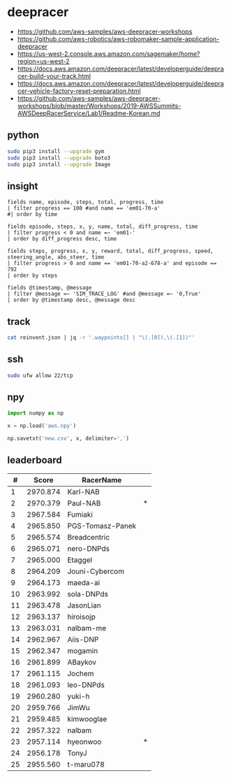 # deepracer

* <https://github.com/aws-samples/aws-deepracer-workshops>
* <https://github.com/aws-robotics/aws-robomaker-sample-application-deepracer>
* <https://us-west-2.console.aws.amazon.com/sagemaker/home?region=us-west-2>
* <https://docs.aws.amazon.com/deepracer/latest/developerguide/deepracer-build-your-track.html>
* <https://docs.aws.amazon.com/deepracer/latest/developerguide/deepracer-vehicle-factory-reset-preparation.html>
* <https://github.com/aws-samples/aws-deepracer-workshops/blob/master/Workshops/2019-AWSSummits-AWSDeepRacerService/Lab1/Readme-Korean.md>

## python

```bash
sudo pip3 install --upgrade gym
sudo pip3 install --upgrade boto3
sudo pip3 install --upgrade Image
```

## insight

```
fields name, episode, steps, total, progress, time
| filter progress == 100 #and name == 'em01-70-a'
#| order by time

fields episode, steps, x, y, name, total, diff_progress, time
| filter progress < 0 and name =~ 'em01-'
| order by diff_progress desc, time

fields steps, progress, x, y, reward, total, diff_progress, speed, steering_angle, abs_steer, time
| filter progress > 0 and name == 'em01-70-a2-678-a' and episode == 792
| order by steps

fields @timestamp, @message
| filter @message =~ 'SIM_TRACE_LOG' #and @message =~ '0,True'
| order by @timestamp desc, @message desc
```

## track

```bash
cat reinvent.json | jq -r '.waypoints[] | "\(.[0]),\(.[1])"'
```

## ssh

```bash
sudo ufw allow 22/tcp
```

## npy

```python
import numpy as np

x = np.load('aws.npy')

np.savetxt('new.csv', x, delimiter=',')
```

## leaderboard

<!-- leaderboard -->
| # | Score | RacerName |   |
| - | ----- | --------- | - |
| 1 | 2970.874 | Karl-NAB | |
| 2 | 2970.379 | Paul-NAB | * |
| 3 | 2967.584 | Fumiaki | |
| 4 | 2965.850 | PGS-Tomasz-Panek | |
| 5 | 2965.574 | Breadcentric | |
| 6 | 2965.071 | nero-DNPds | |
| 7 | 2965.000 | Etaggel | |
| 8 | 2964.209 | Jouni-Cybercom | |
| 9 | 2964.173 | maeda-ai | |
| 10 | 2963.992 | sola-DNPds | |
| 11 | 2963.478 | JasonLian | |
| 12 | 2963.137 | hiroisojp | |
| 13 | 2963.031 | nalbam-me | |
| 14 | 2962.967 | Aiis-DNP | |
| 15 | 2962.347 | mogamin | |
| 16 | 2961.899 | ABaykov | |
| 17 | 2961.115 | Jochem | |
| 18 | 2961.093 | leo-DNPds | |
| 19 | 2960.280 | yuki-h | |
| 20 | 2959.766 | JimWu | |
| 21 | 2959.485 | kimwooglae | |
| 22 | 2957.322 | nalbam | |
| 23 | 2957.114 | hyeonwoo | * |
| 24 | 2956.178 | TonyJ | |
| 25 | 2955.560 | t-maru078 | |
